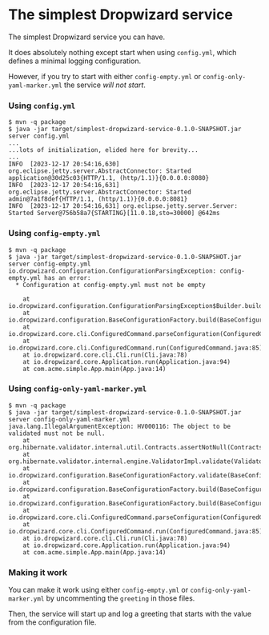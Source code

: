 # The simplest Dropwizard service
The simplest Dropwizard service you can have. 

It does absolutely nothing except start when using `config.yml`,
which defines a minimal logging configuration.

However, if you try to start with either `config-empty.yml` or
`config-only-yaml-marker.yml` the service _will not start_.

### Using `config.yml`

```shell
$ mvn -q package
$ java -jar target/simplest-dropwizard-service-0.1.0-SNAPSHOT.jar server config.yml
...
...lots of initialization, elided here for brevity...
...
INFO  [2023-12-17 20:54:16,630] org.eclipse.jetty.server.AbstractConnector: Started application@30d25c03{HTTP/1.1, (http/1.1)}{0.0.0.0:8080}
INFO  [2023-12-17 20:54:16,631] org.eclipse.jetty.server.AbstractConnector: Started admin@7a1f8def{HTTP/1.1, (http/1.1)}{0.0.0.0:8081}
INFO  [2023-12-17 20:54:16,631] org.eclipse.jetty.server.Server: Started Server@756b58a7{STARTING}[11.0.18,sto=30000] @642ms
```

### Using `config-empty.yml`

```shell
$ mvn -q package
$ java -jar target/simplest-dropwizard-service-0.1.0-SNAPSHOT.jar server config-empty.yml
io.dropwizard.configuration.ConfigurationParsingException: config-empty.yml has an error:
  * Configuration at config-empty.yml must not be empty

	at io.dropwizard.configuration.ConfigurationParsingException$Builder.build(ConfigurationParsingException.java:278)
	at io.dropwizard.configuration.BaseConfigurationFactory.build(BaseConfigurationFactory.java:91)
	at io.dropwizard.core.cli.ConfiguredCommand.parseConfiguration(ConfiguredCommand.java:139)
	at io.dropwizard.core.cli.ConfiguredCommand.run(ConfiguredCommand.java:85)
	at io.dropwizard.core.cli.Cli.run(Cli.java:78)
	at io.dropwizard.core.Application.run(Application.java:94)
	at com.acme.simple.App.main(App.java:14)
```

### Using `config-only-yaml-marker.yml`

```shell
$ mvn -q package
$ java -jar target/simplest-dropwizard-service-0.1.0-SNAPSHOT.jar server config-only-yaml-marker.yml
java.lang.IllegalArgumentException: HV000116: The object to be validated must not be null.
	at org.hibernate.validator.internal.util.Contracts.assertNotNull(Contracts.java:44)
	at org.hibernate.validator.internal.engine.ValidatorImpl.validate(ValidatorImpl.java:151)
	at io.dropwizard.configuration.BaseConfigurationFactory.validate(BaseConfigurationFactory.java:270)
	at io.dropwizard.configuration.BaseConfigurationFactory.build(BaseConfigurationFactory.java:149)
	at io.dropwizard.configuration.BaseConfigurationFactory.build(BaseConfigurationFactory.java:94)
	at io.dropwizard.core.cli.ConfiguredCommand.parseConfiguration(ConfiguredCommand.java:139)
	at io.dropwizard.core.cli.ConfiguredCommand.run(ConfiguredCommand.java:85)
	at io.dropwizard.core.cli.Cli.run(Cli.java:78)
	at io.dropwizard.core.Application.run(Application.java:94)
	at com.acme.simple.App.main(App.java:14)
```

### Making it work

You can make it work using either `config-empty.yml` or `config-only-yaml-marker.yml`
by uncommenting the `greeting` in those files.

Then, the service will start up and log a greeting that starts with the value from
the configuration file.
